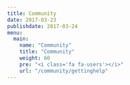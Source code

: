 ```yaml
---
title: Community
date: 2017-03-23
publishdate: 2017-03-24
menu:
  main:
    name: "Community"
    title: "Community"
    weight: 60
    pre: "<i class='fa fa-users'></i>"
    url: "/community/gettinghelp"  
---
```

